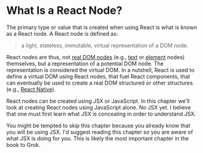 # What Is a React Node?

The primary type or value that is created when using React is what is known as a React node. A React node is defined as:

 > a light, stateless, immutable, virtual representation of a DOM node.

React nodes are thus, not [real DOM nodes](http://domenlightenment.com/#1) (e.g., [text](http://domenlightenment.com/#7) or [element](http://domenlightenment.com/#3) nodes) themselves, but a representation of a potential DOM node. The representation is considered the virtual DOM. In a nutshell, React is used to define a virtual DOM using React nodes, that fuel React components, that can eventually be used to create a real DOM structured or other structures (e.g., [React Native](https://facebook.github.io/react-native/)).

React nodes can be created using JSX or JavaScript. In this chapter we'll look at creating React nodes using JavaScript alone. No JSX yet. I believe that one must first learn what JSX is concealing in order to understand JSX.

You might be tempted to skip this chapter because you already know that you will be using JSX. I'd suggest reading this chapter so you are aware of what JSX is doing for you. This is likely the most important chapter in the book to Grok.
